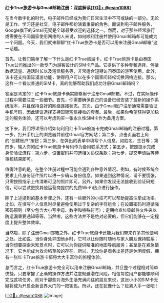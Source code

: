 **红卡True旅游卡与Gmail邮箱注册：深度解读[[TG💪+ @esim1088](https://t.me/s/esim1088)]**

在当今数字化的时代，电子邮件已经成为我们日常生活中不可或缺的一部分。无论是工作、学习还是社交，电子邮件都扮演着重要的角色。而说到电子邮件服务，Google旗下的Gmail无疑是全球最受欢迎的选择之一。然而，对于那些经常旅行或需要在不同国家使用网络的人来说，如何顺利注册并使用Gmail邮箱却可能成为一个问题。今天，我们就来聊聊“红卡True旅游卡是否可以用来注册Gmail邮箱”这一话题。

首先，让我们简单了解一下什么是红卡True旅游卡。红卡True旅游卡是由泰国True公司推出的一款专门为游客设计的SIM卡产品。它提供了多种套餐选择，包括数据流量、通话时长以及短信服务等，非常适合短期访问泰国的游客使用。此外，该卡还支持国际漫游功能，使得用户可以在多个国家间轻松切换网络连接。那么，这样一个看似普通的SIM卡，真的能够帮助我们成功注册Gmail邮箱吗？

答案是肯定的！红卡True旅游卡确实能够用于注册Gmail邮箱。不过，在实际操作过程中需要注意一些细节。首先，你需要确保自己的设备已经安装了最新的操作系统版本，并且保持良好的网络连接状态。其次，由于Gmail账户注册通常需要验证手机号码，因此建议选择支持国际短信接收的套餐。最后，如果你希望获得更加稳定的服务体验，还可以考虑购买一张永久性SIM卡作为备用方案。

接下来，我们将详细介绍如何利用红卡True旅游卡完成Gmail邮箱的注册过程。第一步，打开手机上的浏览器并前往Gmail官方网站；第二步，点击页面右上角的“创建账户”按钮；第三步，在弹出的表单中填写个人信息，如姓名、生日等；第四步，输入你的红卡True旅游卡号码作为备用联系方式；第五步，按照提示完成身份验证流程；第六步，设置密码并勾选相关协议条款；第七步，提交申请后等待审核结果即可。

值得注意的是，在整个注册过程中可能会遇到各种意外情况。例如，有时候系统会要求上传身份证件照片以进一步确认身份信息。如果遇到这种情况，请不要慌张，只需按照指示上传清晰可见的照片即可。另外，如果你发现无法接收到验证码短信，可以尝试更换其他运营商提供的免费Wi-Fi热点进行操作。

除了上述提到的基本步骤之外，还有一些额外的小技巧可以帮助提高注册成功率。比如，在填写个人信息时尽量避免使用过于复杂的字符组合；在设置密码时遵循强密码原则（至少包含大小写字母、数字和特殊符号）；定期检查垃圾邮件文件夹以防遗漏重要通知等等。当然啦，这些方法并不是绝对必要的，但它们能够在一定程度上提升整体效率。

当然啦，除了注册Gmail邮箱之外，红卡True旅游卡还能为我们带来许多其他便利之处。比如说，当你身处异国他乡时，它可以让你随时随地与家人朋友保持联系；当你想要探索未知景点时，它可以为你提供精准的地图导航服务；甚至是在紧急情况下，它也能成为救命稻草般的存在。所以，无论你是商务出差还是休闲度假，拥有一张红卡True旅游卡都将大大丰富你的旅程体验。

总而言之，红卡True旅游卡完全可以用来注册Gmail邮箱，并且整个过程相对简单快捷。只要掌握了正确的操作方法并注意规避潜在风险，相信每位用户都能够顺利完成这项任务。而对于那些对海外生活充满向往的朋友来说，这张小小的SIM卡无疑将成为开启全新世界大门的一把钥匙。所以，还在犹豫什么？赶紧入手一张吧！

[[TG💪+ @esim1088](https://t.me/s/esim1088) ![Image](https://i.postimg.cc/4NQfJmqS/Snipaste-2025-05-13-00-14-12.png)]